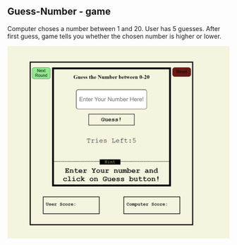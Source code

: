 ## Guess-Number - game 
Computer choses a number between 1 and 20.
User has 5 guesses. After first guess, game tells you whether the chosen number is higher or lower. 

![screenshot](https://github.com/Goglikooo/Guess-Number/blob/main/guess-number-game.jpg)
